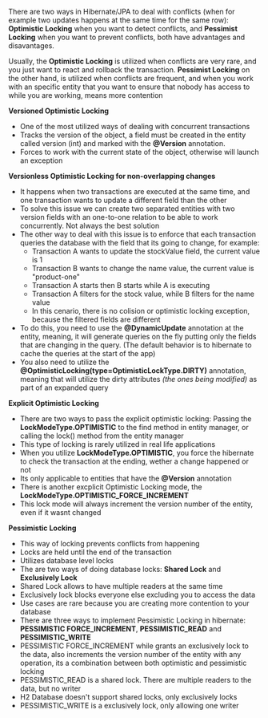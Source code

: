 There are two ways in Hibernate/JPA to deal with conflicts (when for example two
updates happens at the same time for the same row): **Optimistic Locking** when
you want to detect conflicts, and **Pessimist Locking** when you want to prevent
conflicts, both have advantages and disavantages.

Usually, the **Optimistic Locking** is utilized when conflicts are very rare,
and you just want to react and rollback the transaction. **Pessimist Locking** on the
other hand, is utilized when conflicts are frequent, and when you work with
an specific entity that you want to ensure that nobody has access to while
you are working, means more contention

**Versioned Optimistic Locking**

- One of the most utilized ways of dealing with concurrent transactions
- Tracks the version of the object, a field must be created in the entity called version (int)
  and marked with the **@Version** annotation.
- Forces to work with the current state of the object, otherwise will launch an exception

**Versionless Optimistic Locking for non-overlapping changes**

- It happens when two transactions are executed at the same time, and one transaction wants to update a different field than the other
- To solve this issue we can create two separated entities with two version fields 
  with an one-to-one relation to be able to work concurrently. Not always the best
  solution
- The other way to deal with this issue is to enforce that each transaction queries
  the database with the field that its going to change, for example: 
    - Transaction A wants to update the stockValue field, the current value is 1
    - Transaction B wants to change the name value, the current value is "product-one"
    - Transaction A starts then B starts while A is executing
    - Transaction A filters for the stock value, while B filters for the name value
    - In this cenario, there is no colision or optimistic locking exception, because
      the filtered fields are different
- To do this, you need to use the **@DynamicUpdate** annotation at the entity, meaning, it will generate queries
  on the fly putting only the fields that are changing in the query. (The default behavior is to hibernate to cache the queries at the
  start of the app)
- You also need to utilize the **@OptimisticLocking(type=OptimisticLockType.DIRTY)** annotation, meaning
  that will utilize the dirty attributes *(the ones being modified)* as part of an expanded
  query

**Explicit Optimistic Locking**

 - There are two ways to pass the explicit optimistic locking: Passing the **LockModeType.OPTIMISTIC**
   to the find method in entity manager, or calling the lock() method from the entity manager
 - This type of locking is rarely utilized in real life applications
 - When you utilize **LockModeType.OPTIMISTIC**, you force the hibernate to check the transaction at the
   ending, wether a change happened or not
 - Its only applicable to entities that have the **@Version** annotation
 - There is another excplicit Optimistic Locking mode, the **LockModeType.OPTIMISTIC_FORCE_INCREMENT**
 - This lock mode will always increment the version number of the entity, even if it wasnt changed

**Pessimistic Locking**

- This way of locking prevents conflicts from happening
- Locks are held until the end of the transaction
- Utilizes database level locks
- The are two ways of doing database locks: **Shared Lock** and **Exclusively Lock**
- Shared Lock allows to have multiple readers at the same time
- Exclusively lock blocks everyone else excluding you to access the data
- Use cases are rare because you are creating more contention to your database
- There are three ways to implement Pessimistic Locking in hibernate: **PESSIMISTIC FORCE_INCREMENT**,
  **PESSIMISTIC_READ** and **PESSIMISTIC_WRITE**
- PESSIMISTIC FORCE_INCREMENT while grants an exclusively lock to the data, also increments the version
  number of the entity with any operation, its a combination between both optimistic and pessimistic locking
- PESSIMISTIC_READ is a shared lock. There are multiple readers to the data, but no writer
- H2 Database doesn't support shared locks, only exclusively locks
- PESSIMISTIC_WRITE is a exclusively lock, only allowing one writer